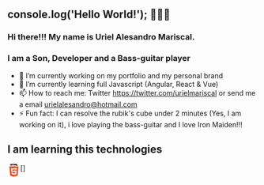 ## console.log('Hello World!'); 👋👋👋

### Hi there!!! My name is Uriel Alesandro Mariscal.

### I am a Son, Developer and a Bass-guitar player

- 🔭 I’m currently working on my portfolio and my personal brand
- 🌱 I’m currently learning full Javascript (Angular, React & Vue)
- 📫 How to reach me: Twitter https://twitter.com/urielmariscal or send me a email urielalesandro@hotmail.com
- ⚡ Fun fact: I can resolve the rubik's cube under 2 minutes (Yes, I am working on it), i love playing the bass-guitar and I love Iron Maiden!!!

## I am learning this technologies
[<img align="left" alt="HTML5" width="26px" src="https://raw.githubusercontent.com/github/explore/80688e429a7d4ef2fca1e82350fe8e3517d3494d/topics/html/html.png" />]

